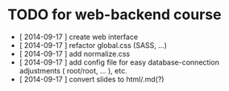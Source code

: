 # TODO for web-backend course

- [ 2014-09-17 ] create web interface
- [ 2014-09-17 ] refactor global.css (SASS, ...)
- [ 2014-09-17 ] add normalize.css
- [ 2014-09-17 ] add config file for easy database-connection adjustments ( root/root, ... ), etc.
- [ 2014-09-17 ] convert slides to html/.md(?)

